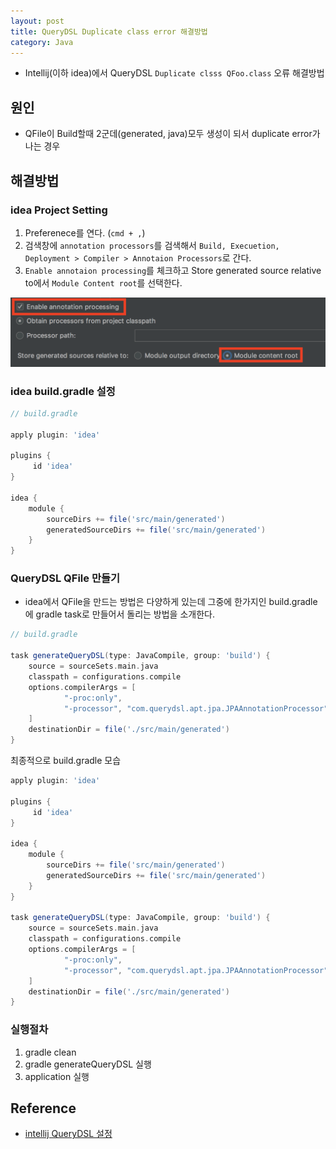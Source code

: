 ```yaml
---
layout: post
title: QueryDSL Duplicate class error 해결방법
category: Java
---
```


- Intellij(이하 idea)에서 QueryDSL `Duplicate clsss QFoo.class` 오류 해결방법

## 원인
- QFile이 Build할때 2군데(generated, java)모두 생성이 되서 duplicate error가 나는 경우

## 해결방법

### idea Project Setting
1. Preferenece를 연다. (`cmd + ,`)
2. 검색창에 `annotation processors`를 검색해서 `Build, Execuetion, Deployment > Compiler > Annotaion Processors`로 간다.
3. `Enable annotaion processing`를 체크하고 Store generated source relative to에서 `Module Content root`를 선택한다.

![](../images/queryDSL_1.png)

### idea build.gradle 설정

```groovy
// build.gradle

apply plugin: 'idea'

plugins {
     id 'idea'
}

idea {
    module {
        sourceDirs += file('src/main/generated')
        generatedSourceDirs += file('src/main/generated')
    }
}
```

### QueryDSL QFile 만들기
- idea에서 QFile을 만드는 방법은 다양하게 있는데 그중에 한가지인 build.gradle에 gradle task로 만들어서 돌리는 방법을 소개한다.

```groovy
// build.gradle

task generateQueryDSL(type: JavaCompile, group: 'build') {
    source = sourceSets.main.java
    classpath = configurations.compile
    options.compilerArgs = [
            "-proc:only",
            "-processor", "com.querydsl.apt.jpa.JPAAnnotationProcessor"
    ]
    destinationDir = file('./src/main/generated')
}
```

최종적으로 build.gradle 모습

```groovy
apply plugin: 'idea'

plugins {
     id 'idea'
}

idea {
    module {
        sourceDirs += file('src/main/generated')
        generatedSourceDirs += file('src/main/generated')
    }
}

task generateQueryDSL(type: JavaCompile, group: 'build') {
    source = sourceSets.main.java
    classpath = configurations.compile
    options.compilerArgs = [
            "-proc:only",
            "-processor", "com.querydsl.apt.jpa.JPAAnnotationProcessor"
    ]
    destinationDir = file('./src/main/generated')
}
```

### 실행절차
1. gradle clean
2. gradle generateQueryDSL 실행
3. application 실행


## Reference
- [intellij QueryDSL 설정](http://adunhansa.tistory.com/208?category=479708)